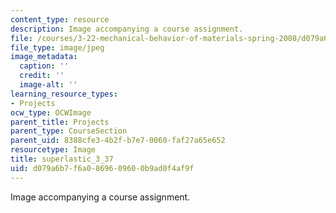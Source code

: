 ```yaml
---
content_type: resource
description: Image accompanying a course assignment.
file: /courses/3-22-mechanical-behavior-of-materials-spring-2008/d079a6b7f6a0869609600b9ad0f4af9f_superlastic_3_37.jpg
file_type: image/jpeg
image_metadata:
  caption: ''
  credit: ''
  image-alt: ''
learning_resource_types:
- Projects
ocw_type: OCWImage
parent_title: Projects
parent_type: CourseSection
parent_uid: 8388cfe3-4b2f-b7e7-0060-faf27a65e652
resourcetype: Image
title: superlastic_3_37
uid: d079a6b7-f6a0-8696-0960-0b9ad0f4af9f
---
```

Image accompanying a course assignment.

